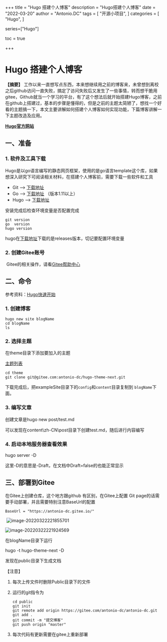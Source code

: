+++
title = "Hugo 搭建个人博客"
description = "Hugo搭建个人博客"
date = "2022-03-20"
author = "Antonio.DC"
tags = [
    "开源小项目",
]
categories = [
    "Hugo",
]

series=["Hugo"]

toc = true

+++



# Hugo 搭建个人博客

**【摘要】** 工作以来一直想写点东西，本来想继续用之前的博客来，未曾想到离校之后github访问一直失败，搞定了访问失败后又发生了一些事情，转而想干脆用gitee，Github就当一个学习的平台，有了这个想法后就开始搭建Hugo博客，之前在github上搭建过，基本的步骤是懂得的，但是之前的主题太简陋了，想找一个好看的主题搞一下，本文主要讲解如何搭建个人博客如何实现功能，下篇博客讲解一下主题改造及应用。

**[Hugo官方网站](https://gohugo.io/)**

## 一、准备

### 1. 软件及工具下载

Hugo是以go语言编写的静态网页框架，使用的是go语言template这个库，如果想深入研究下可阅读相关材料，在搭建个人博客前，需要下载一些软件和工具

- Git     --> [下载地址](https://git-scm.com/downloads)
- Go     --> [下载地址](https://golang.google.cn/dl/)  （版本1.11以上）
- Hugo --> [下载地址](https://github.com/gohugoio/hugo/releases)

安装完成后检查环境变量是否配置完成

```shell
git version
go  version
hugo version
```

hugo在[下载地址](https://github.com/gohugoio/hugo/releases)下载的是releases版本，切记要配置环境变量

### 2. 创建Gitee账号

​	Gitee的相关操作，请看[Gitee帮助中心](https://gitee.com/help/articles/4114#article-header0)



## 二、命令

参考资料：[Hugo快速开始](https://gohugo.io/getting-started/quick-start/)

### 1. 创建博客

```
hugo new site blogName
cd blogName
ls
```

### 2. 选择主题

在theme目录下添加要加入的主题

[主题列表](https://www.gohugo.org/theme/)

```
cd theme
git clone git@gitee.com:antonio-dc/hugo-theme-next.git
```

下载完成后，把exampleSite目录下的`config`和`content`目录复制到 `blogName`下面。

### 3. 编写文章

创建文章是hugo new post/test.md

可以发现在content\zh-CN\post目录下创建test.md，随后进行内容编写

### 4. 启动本地服务器查看效果

hugo server -D

这里-D的意思是-Draft，在文档中Draft=false的也能正常显示

## 三、部署到Gitee

在Gitee上创建仓库，这个地方跟github 有区别，在Gitee上配置 Git page的话需要手动部署，并且需要特别注意BaseUrl的配置

```
BaseUrl = "https://antonio-dc.gitee.io/"
```

​            ![image-20220322221855701](/blogMaties/image-20220322221855701.png)                                       

![image-20220322221924569](/blogMaties/image-20220322221924569.png)



在blogName目录下运行

hugo -t hugo-theme-next -D

发现在public目录下生成文档



【注意】

1. 每次上传文件时删除Public目录下的文件

2. 运行的git指令为
   ```shell
   cd public
   git init
   git remote add origin https://gitee.com/antonio-dc/antonio-dc.git
   git add .
   git commit -m "提交博客"
   git push origin "master"
   ```

3. 每次代码有更新需要在gitee上重新部署

